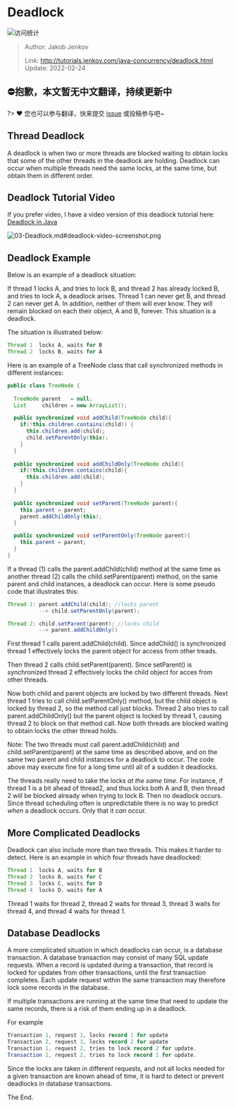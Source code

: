 # Deadlock

![访问统计](https://visitor-badge.glitch.me/badge?page_id=senlypan.concurrent.03-deadlock&left_color=blue&right_color=red)

> Author: Jakob Jenkov
>
> Link: http://tutorials.jenkov.com/java-concurrency/deadlock.html  Update: 2022-02-24

## ⛔抱歉，本文暂无中文翻译，持续更新中
?> ❤️ 您也可以参与翻译，快来提交 [issue](https://github.com/senlypan/concurrent-programming-docs/issues) 或投稿参与吧~

## Thread Deadlock

A deadlock is when two or more threads are blocked waiting to obtain locks that some of the other threads in the deadlock are holding. Deadlock can occur when multiple threads need the same locks, at the same time, but obtain them in different order.

## Deadlock Tutorial Video

If you prefer video, I have a video version of this deadlock tutorial here: [Deadlock in Java](https://www.youtube.com/watch?v=3cgZbACBpxI&list=PLL8woMHwr36EDxjUoCzboZjedsnhLP1j4&index=14)

![03-Deadlock.md#deadlock-video-screenshot.png](http://tutorials.jenkov.com/images/java-concurrency/deadlock-video-screenshot.png)

## Deadlock Example
Below is an example of a deadlock situation:

If thread 1 locks A, and tries to lock B, and thread 2 has already locked B, and tries to lock A, a deadlock arises. Thread 1 can never get B, and thread 2 can never get A. In addition, neither of them will ever know. They will remain blocked on each their object, A and B, forever. This situation is a deadlock.

The situation is illustrated below:

```java
Thread 1  locks A, waits for B
Thread 2  locks B, waits for A
```

Here is an example of a TreeNode class that call synchronized methods in different instances:

```java
public class TreeNode {
 
  TreeNode parent   = null;  
  List     children = new ArrayList();

  public synchronized void addChild(TreeNode child){
    if(!this.children.contains(child)) {
      this.children.add(child);
      child.setParentOnly(this);
    }
  }
  
  public synchronized void addChildOnly(TreeNode child){
    if(!this.children.contains(child){
      this.children.add(child);
    }
  }
  
  public synchronized void setParent(TreeNode parent){
    this.parent = parent;
    parent.addChildOnly(this);
  }

  public synchronized void setParentOnly(TreeNode parent){
    this.parent = parent;
  }
}
```

If a thread (1) calls the parent.addChild(child) method at the same time as another thread (2) calls the child.setParent(parent) method, on the same parent and child instances, a deadlock can occur. Here is some pseudo code that illustrates this:

```java
Thread 1: parent.addChild(child); //locks parent
          --> child.setParentOnly(parent);

Thread 2: child.setParent(parent); //locks child
          --> parent.addChildOnly()
```

First thread 1 calls parent.addChild(child). Since addChild() is synchronized thread 1 effectively locks the parent object for access from other treads.

Then thread 2 calls child.setParent(parent). Since setParent() is synchronized thread 2 effectively locks the child object for acces from other threads.

Now both child and parent objects are locked by two different threads. Next thread 1 tries to call child.setParentOnly() method, but the child object is locked by thread 2, so the method call just blocks. Thread 2 also tries to call parent.addChildOnly() but the parent object is locked by thread 1, causing thread 2 to block on that method call. Now both threads are blocked waiting to obtain locks the other thread holds.

Note: The two threads must call parent.addChild(child) and child.setParent(parent) at the same time as described above, and on the same two parent and child instances for a deadlock to occur. The code above may execute fine for a long time until all of a sudden it deadlocks.

The threads really need to take the locks *at the same time*. For instance, if thread 1 is a bit ahead of thread2, and thus locks both A and B, then thread 2 will be blocked already when trying to lock B. Then no deadlock occurs. Since thread scheduling often is unpredictable there is no way to predict *when* a deadlock occurs. Only that it *can* occur.

## More Complicated Deadlocks

Deadlock can also include more than two threads. This makes it harder to detect. Here is an example in which four threads have deadlocked:

```java
Thread 1  locks A, waits for B
Thread 2  locks B, waits for C
Thread 3  locks C, waits for D
Thread 4  locks D, waits for A
```

Thread 1 waits for thread 2, thread 2 waits for thread 3, thread 3 waits for thread 4, and thread 4 waits for thread 1.

## Database Deadlocks

A more complicated situation in which deadlocks can occur, is a database transaction. A database transaction may consist of many SQL update requests. When a record is updated during a transaction, that record is locked for updates from other transactions, until the first transaction completes. Each update request within the same transaction may therefore lock some records in the database.

If multiple transactions are running at the same time that need to update the same records, there is a risk of them ending up in a deadlock.

For example

```java
Transaction 1, request 1, locks record 1 for update
Transaction 2, request 1, locks record 2 for update
Transaction 1, request 2, tries to lock record 2 for update.
Transaction 2, request 2, tries to lock record 1 for update.
```

Since the locks are taken in different requests, and not all locks needed for a given transaction are known ahead of time, it is hard to detect or prevent deadlocks in database transactions.

The End.




